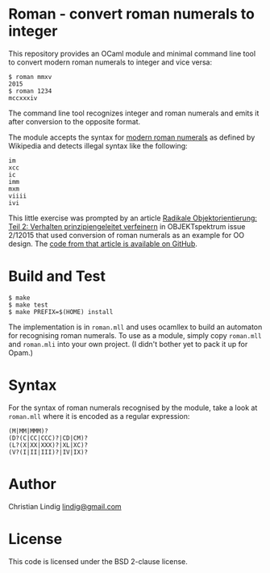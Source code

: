 
# Roman - convert roman numerals to integer

This repository provides an OCaml module and minimal command line tool to
convert modern roman numerals to integer and vice versa:

    $ roman mmxv
    2015
    $ roman 1234
    mccxxxiv

The command line tool recognizes integer and roman numerals and emits it
after conversion to the opposite format.

The module accepts the syntax for [modern roman
numerals](http://en.wikipedia.org/wiki/Roman_numerals) as defined by
Wikipedia and detects illegal syntax like the following:

    im 
    xcc  
    ic
    imm
    mxm
    viiii
    ivi

This little exercise was prompted by an article [Radikale
Objektorientierung: Teil 2: Verhalten prinzipiengeleitet
verfeinern](http://www.sigs-datacom.de/fachzeitschriften/objektspektrum) in
OBJEKTspektrum issue 2/12015 that used conversion of roman numerals as an
example for OO design. The [code from that article is available on
GitHub](https://github.com/ralfw/TheArchitectsNapkinBlog).

# Build and Test

    $ make
    $ make test
    $ make PREFIX=$(HOME) install 

The implementation is in `roman.mll` and uses ocamllex to build an
automaton for recognising roman numerals. To use as a module, simply copy
`roman.mll` and `roman.mli` into your own project. (I didn't bother yet to
pack it up for Opam.)

# Syntax

For the syntax of roman numerals recognised by the module, take a look at
`roman.mll` where it is encoded as a regular expression:

    (M|MM|MMM)?
    (D?(C|CC|CCC)?|CD|CM)?
    (L?(X|XX|XXX)?|XL|XC)?
    (V?(I|II|III)?|IV|IX)?

# Author

Christian Lindig <lindig@gmail.com>

# License

This code is licensed under the BSD 2-clause license.


